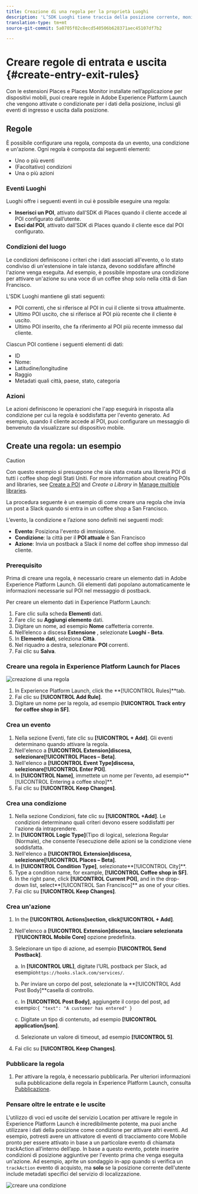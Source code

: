 ```yaml
---
title: Creazione di una regola per la proprietà Luoghi
description: 'L’SDK Luoghi tiene traccia della posizione corrente, monitora i POI configurati intorno alla posizione corrente e tiene traccia degli eventi di entrata e uscita per tali POI. '
translation-type: tm+mt
source-git-commit: 5a0705f02c8ecd540506b628371aec45107df7b2

---
```



# Creare regole di entrata e uscita {#create-entry-exit-rules}

Con le estensioni Places e Places Monitor installate nell’applicazione per dispositivi mobili, puoi creare regole in Adobe Experience Platform Launch che vengono attivate o condizionate per i dati della posizione, inclusi gli eventi di ingresso e uscita dalla posizione.

## Regole

È possibile configurare una regola, composta da un evento, una condizione e un&#39;azione. Ogni regola è composta dai seguenti elementi:

* Uno o più eventi
* (Facoltativo) condizioni
* Una o più azioni

### Eventi Luoghi

Luoghi offre i seguenti eventi in cui è possibile eseguire una regola:

* **Inserisci un POI**, attivato dall’SDK di Places quando il cliente accede al POI configurato dall’utente.
* **Esci dal POI**, attivato dall’SDK di Places quando il cliente esce dal POI configurato.

### Condizioni del luogo

Le condizioni definiscono i criteri che i dati associati all&#39;evento, o lo stato condiviso di un&#39;estensione in tale istanza, devono soddisfare affinché l&#39;azione venga eseguita. Ad esempio, è possibile impostare una condizione per attivare un&#39;azione su una voce di un coffee shop solo nella città di San Francisco.

L’SDK Luoghi mantiene gli stati seguenti:

* POI correnti, che si riferisce al POI in cui il cliente si trova attualmente.
* Ultimo POI uscito, che si riferisce al POI più recente che il cliente è uscito.
* Ultimo POI inserito, che fa riferimento al POI più recente immesso dal cliente.

Ciascun POI contiene i seguenti elementi di dati:

* ID
* Nome:
* Latitudine/longitudine
* Raggio
* Metadati quali città, paese, stato, categoria

### Azioni

Le azioni definiscono le operazioni che l&#39;app eseguirà in risposta alla condizione per cui la regola è soddisfatta per l&#39;evento generato. Ad esempio, quando il cliente accede al POI, puoi configurare un messaggio di benvenuto da visualizzare sul dispositivo mobile.

## Create una regola: un esempio

>[!CAUTION]
>
>Con questo esempio si presuppone che sia stata creata una libreria POI di tutti i coffee shop degli Stati Uniti. For more information about creating POIs and libraries, see [Create a POI](/help/poi-mgmt-ui/create-a-poi-ui.md) and *Create a Library* in [Manage multiple libraries](https://docs.adobe.com/content/help/en/places/using/poi-mgmt-ui/manage-libraries-in-the-places-ui.html).

La procedura seguente è un esempio di come creare una regola che invia un post a Slack quando si entra in un coffee shop a San Francisco.

L’evento, la condizione e l’azione sono definiti nei seguenti modi:

* **Evento**: Posiziona l&#39;evento di immissione.
* **Condizione**: la città per il **POI attuale** è San Francisco
* **Azione**: Invia un postback a Slack il nome del coffee shop immesso dal cliente.

### Prerequisito

Prima di creare una regola, è necessario creare un elemento dati in Adobe Experience Platform Launch. Gli elementi dati popolano automaticamente le informazioni necessarie sul POI nel messaggio di postback.

Per creare un elemento dati in Experience Platform Launch:

1. Fare clic sulla scheda **Elementi** dati.
1. Fare clic su **Aggiungi elemento** dati.
1. Digitare un nome, ad esempio **Nome** caffetteria corrente.
1. Nell’elenco a discesa **Estensione** , selezionate **Luoghi - Beta**.
1. In **Elemento dati**, seleziona **Città**.
1. Nel riquadro a destra, selezionare **POI** correnti.
1. Fai clic su **Salva**.

### Creare una regola in Experience Platform Launch for Places

![creazione di una regola](/help/assets/placesrule.png)

1. In Experience Platform Launch, click the **[!UICONTROL Rules]**tab.
1. Fai clic su **[!UICONTROL Add Rule]**.
1. Digitare un nome per la regola, ad esempio **[!UICONTROL Track entry for coffee shop in SF]**.

### Crea un evento

1. Nella sezione Eventi, fate clic su **[!UICONTROL + Add]**. Gli eventi determinano quando attivare la regola.
1. Nell&#39;elenco a **[!UICONTROL Extension]**discesa, selezionare**[!UICONTROL Places – Beta]**.
1. Nell&#39;elenco a **[!UICONTROL Event Type]**discesa, selezionare**[!UICONTROL Enter POI]**.
1. In **[!UICONTROL Name]**, immettete un nome per l’evento, ad esempio**[!UICONTROL Entering a coffee shop]**.
1. Fai clic su **[!UICONTROL Keep Changes]**.

### Crea una condizione

1. Nella sezione Condizioni, fate clic su **[!UICONTROL +Add]**. Le condizioni determinano quali criteri devono essere soddisfatti per l&#39;azione da intraprendere.
1. In **[!UICONTROL Logic Type]**(Tipo di logica), seleziona Regular (Normale), che consente l’esecuzione delle azioni se la condizione viene soddisfatta.
1. Nell&#39;elenco a **[!UICONTROL Extension]**discesa, selezionare**[!UICONTROL Places – Beta]**.
1. In **[!UICONTROL Condition Type]**, selezionate**[!UICONTROL City]**.
1. Type a condition name, for example, **[!UICONTROL Coffee shop in SF]**.
1. In the right pane, click **[!UICONTROL Current POI]**, and in the drop-down list, select**[!UICONTROL San Francisco]** as one of your cities.
1. Fai clic su **[!UICONTROL Keep Changes]**.

### Crea un&#39;azione

1. In the **[!UICONTROL Actions]**section, click**[!UICONTROL + Add]**.
1. Nell&#39;elenco a **[!UICONTROL Extension]**discesa, lasciare selezionata l&#39;**[!UICONTROL Mobile Core]** opzione predefinita.
1. Selezionare un tipo di azione, ad esempio **[!UICONTROL Send Postback]**.

   a. In **[!UICONTROL URL]**, digitate l’URL postback per Slack, ad esempio`https://hooks.slack.com/services/`.

   b. Per inviare un corpo del post, selezionate la **[!UICONTROL Add Post Body]**casella di controllo.

   c. In **[!UICONTROL Post Body]**, aggiungete il corpo del post, ad esempio:`{ "text": "A customer has entered" }`

   c. Digitate un tipo di contenuto, ad esempio **[!UICONTROL application/json]**.

   d. Selezionate un valore di timeout, ad esempio **[!UICONTROL 5]**.

1. Fai clic su **[!UICONTROL Keep Changes]**.

### Pubblicare la regola

1. Per attivare la regola, è necessario pubblicarla. Per ulteriori informazioni sulla pubblicazione della regola in Experience Platform Launch, consulta [Pubblicazione](https://docs.adobelaunch.com/launch-reference/publishing).

### Pensare oltre le entrate e le uscite

L&#39;utilizzo di voci ed uscite del servizio Location per attivare le regole in Experience Platform Launch è incredibilmente potente, ma puoi anche utilizzare i dati della posizione come condizione per attivare altri eventi. Ad esempio, potresti avere un attivatore di eventi di tracciamento core Mobile pronto per essere attivato in base a un particolare evento di chiamata trackAction all’interno dell’app. In base a questo evento, potete inserire condizioni di posizione aggiuntive per l&#39;evento prima che venga eseguita un&#39;azione. Ad esempio, aprite un sondaggio in-app quando si verifica un `trackAction` evento di acquisto, ma **solo** se la posizione corrente dell&#39;utente include metadati specifici del servizio di localizzazione.

![creare una condizione](/help/assets/places-condition.png)